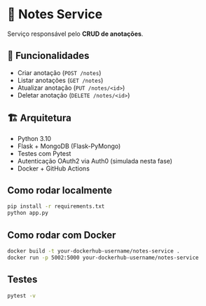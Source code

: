 # 📒 Notes Service

Serviço responsável pelo **CRUD de anotações**.

## 🚀 Funcionalidades
- Criar anotação (`POST /notes`)
- Listar anotações (`GET /notes`)
- Atualizar anotação (`PUT /notes/<id>`)
- Deletar anotação (`DELETE /notes/<id>`)

## 🏗 Arquitetura
- Python 3.10
- Flask + MongoDB (Flask-PyMongo)
- Testes com Pytest
- Autenticação OAuth2 via Auth0 (simulada nesta fase)
- Docker + GitHub Actions

## Como rodar localmente
```bash
pip install -r requirements.txt
python app.py
```

## Como rodar com Docker
```bash
docker build -t your-dockerhub-username/notes-service .
docker run -p 5002:5000 your-dockerhub-username/notes-service
```

## Testes
```bash
pytest -v
```

